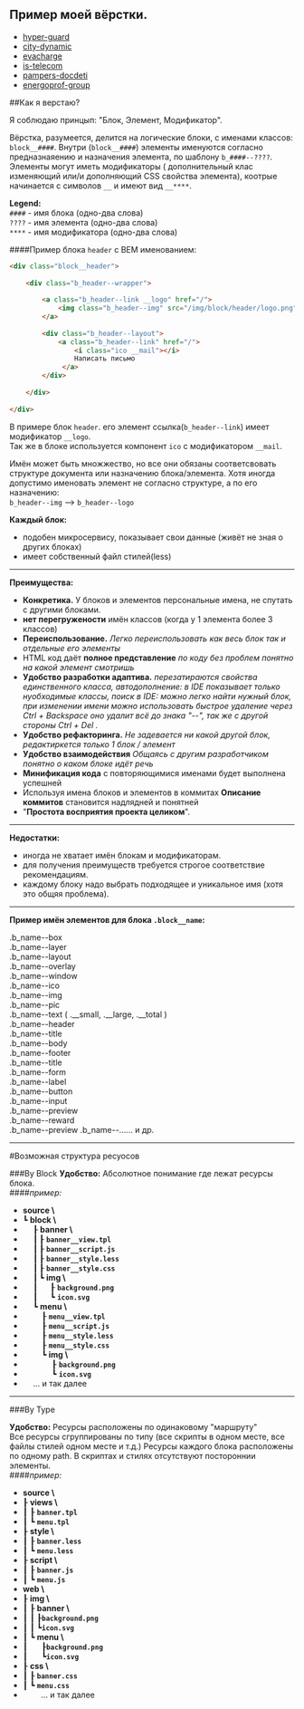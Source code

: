 
## Пример моей вёрстки.

* [hyper-guard](html.andy87.ru/hyper-guard/index.html)
* [city-dynamic](html.andy87.ru/intermobility/city-dynamic/index.html)
* [evacharge](html.andy87.ru/intermobility/evacharge/index.html)
* [is-telecom](html.andy87.ru/intermobility/is-telecom/index.html)
* [pampers-docdeti](html.andy87.ru/pampers-docdeti.pgbonus/index.html)
* [energoprof-group](https://energoprof-group.ru)

##Как я верстаю?

Я соблюдаю принцып: "Блок, Элемент, Модификатор".  

Вёрстка, разумеется, делится на логические блоки, с именами классов: `block__####`. Внутри (`block__####`) элементы 
именуются согласно предназнаяению и назначения элемента, по шаблону `b_####--????`. Элементы могут иметь модификаторы (
дополнительный клас изменяющий или/и дополняющий CSS свойства элемента), коотрые начинается с символов `__` 
 и имеют вид `__****`.

**Legend:**  
`####` - имя блока (одно-два слова)  
`????` - имя элемента (одно-два слова)  
`****` - имя модификатора (одно-два слова)

####Пример блока `header` c BEM именованием:
```HTML
<div class="block__header">
    
    <div class="b_header--wrapper">
        
        <a class="b_header--link __logo" href="/">
            <img class="b_header--img" src="/img/block/header/logo.png" alt="" />
        </a>
        
        <div class="b_header--layout">
            <a class="b_header--link" href="/">
                <i class="ico __mail"></i>
                Написать письмо
             </a>
        </div>
        
    </div>
    
</div>
```

В примере блок `header`. его элемент ссылка(`b_header--link`) имеет модификатор `__logo`.  
Так же в блоке используется компонент `ico` с модификатором `__mail`.

Имён может быть множжество, но все они обязаны соответсвовать структуре документа или назначению блока/элемента.
Хотя иногда допустимо именовать элемент не согласно структуре, а по его назначению:  
`b_header--img` --> `b_header--logo`

**Каждый блок:**
- подобен микросервису, показывает свои данные (живёт не зная о других блоках)
- имеет собственный файл стилей(less)  

-----  

**Преимущества:**
- **Конкретика.** У блоков и элементов персональные имена, не спутать с другими блоками.
- **нет перегружености** имён классов (когда у 1 элемента более 3 классов)
- **Переиспользование.** *Легко переиспользовать как весь блок так и отдельные его элементы*
- HTML код даёт **полное представление** *по коду без проблем понятно на какой элемент смотришь*
- **Удобство разработки адаптива.** *перезатираются свойства единственного класса, 
автодополнение: в IDE показывает только нуобходимые классы, поиск в IDE: можно легко найти нужный блок, 
при изменении имени можно использовать быстрое удаление через Ctrl +  Backspace оно удалит всё до знака "--", 
так же с другой стороны Ctrl + Del .*
- **Удобство рефакторинга.** *Не задевается ни какой другой блок, редактиркется только 1 блок / элемент*
- **Удобство взаимодействия** *Общаясь с другим разработчиком понятно о каком блоке идёт речь*
- **Минификация кода** с повторяющимися именами будет выполнена успешней
- Используя имена блоков и элементов в коммитах **Описание коммитов** становится надлядней и понятней
- "**Простота восприятия проекта целиком**".

-----  

**Недостатки:**
- иногда не хватает имён блокам и модификаторам.  
- для получения преимуществ требуется строгое соответствие рекомендациям.  
- каждому блоку надо выбрать подходящее и уникальное имя (хотя это общяя проблема).

-----  

**Пример имён элементов для блока `.block__name`:**  

.b_name--box  
.b_name--layer  
.b_name--layout  
.b_name--overlay  
.b_name--window  
.b_name--ico  
.b_name--img  
.b_name--pic  
.b_name--text ( .__small, .__large, .__total )  
.b_name--header  
.b_name--title  
.b_name--body  
.b_name--footer  
.b_name--title  
.b_name--form  
.b_name--label  
.b_name--button  
.b_name--input   
.b_name--preview  
.b_name--reward  
.b_name--preview
.b_name--......  и др.

-----  

#Возможная структура ресуосов

###By Block
**Удобство:** Абсолютное понимание где лежат ресурсы блока.  
####*пример:*
- **source \\**  
- ┗ **block \\**  
-   ┠ **banner \\**  
-   ┃ ┠ **`banner__view.tpl`**  
-   ┃ ┠ **`banner__script.js`**  
-   ┃ ┠ **`banner__style.less`**  
-   ┃ ┠ **`banner__style.css`**  
-   ┃ ┗ **img \\**  
-   ┃   ┠ **`background.png`**  
-   ┃   ┗ **`icon.svg`**  
-   ┗ **menu \\**  
-     ┠ **`menu__view.tpl`**  
-     ┠ **`menu__script.js`**  
-     ┠ **`menu__style.less`**  
-     ┠ **`menu__style.css`**  
-     ┗ **img \\**  
-       ┠ **`background.png`**  
-       ┗ **`icon.svg`**  
-   ... и так далее
-----  

###By Type

**Удобство:** Ресурсы расположены по одинаковому "маршруту"  
Все ресурсы сгруппированы по типу (все скрипты в одном месте, все файлы стилей одном месте и т.д.) 
Ресурсы каждого блока расположены по одному path. В скриптах и стилях отсутствуют постороннии элементы.  
####*пример:*  
- **source \\**
- ┠ **views \\**
- ┃ ┠ **`banner.tpl`**  
- ┃ ┗ **`menu.tpl`**  
- ┠ **style \\**
- ┃ ┠ **`banner.less`**  
- ┃ ┗ **`menu.less`**  
- ┠ **script \\**  
- ┃ ┠ **`banner.js`**  
- ┃ ┗ **`menu.js`**  
- **web \\**  
- ┠ **img \\**  
- ┃ ┠ **banner \\**  
- ┃ ┃  ┠**`background.png`**  
- ┃ ┃  ┗**`icon.svg`**  
- ┃ ┗ **menu \\**  
- ┃    ┠**`background.png`**  
- ┃    ┗**`icon.svg`**  
- ┠ **css \\**  
- ┃ ┠ **`banner.css`**  
- ┃ ┗ **`menu.css`**  
-    ... и так далее  